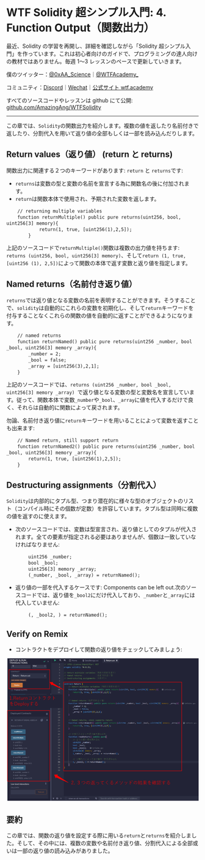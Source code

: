 # WTF Solidity 超シンプル入門: 4. Function Output（関数出力）

最近、Solidity の学習を再開し、詳細を確認しながら「Solidity 超シンプル入門」を作っています。これは初心者向けのガイドで、プログラミングの達人向けの教材ではありません。毎週 1〜3 レッスンのペースで更新していきます。

僕のツイッター：[@0xAA_Science](https://twitter.com/0xAA_Science)｜[@WTFAcademy\_](https://twitter.com/WTFAcademy_)

コミュニティ：[Discord](https://discord.gg/5akcruXrsk)｜[Wechat](https://docs.google.com/forms/d/e/1FAIpQLSe4KGT8Sh6sJ7hedQRuIYirOoZK_85miz3dw7vA1-YjodgJ-A/viewform?usp=sf_link)｜[公式サイト wtf.academy](https://wtf.academy)

すべてのソースコードやレッスンは github にて公開: [github.com/AmazingAng/WTFSolidity](https://github.com/AmazingAng/WTFSolidity)

-----

この章では、`Solidity`の関数出力を紹介します。複数の値を返したり名前付きで返したり、分割代入を用いて返り値の全部もしくは一部を読み込んだりします。

## Return values（返り値） (return と returns)
関数出力に関連する２つのキーワードがあります: `return` と `returns`です:
- `returns`は変数の型と変数の名前を宣言する為に関数名の後に付加されます。
- `return`は関数本体で使用され、予期された変数を返します。

```solidity
    // returning multiple variables
    function returnMultiple() public pure returns(uint256, bool, uint256[3] memory){
            return(1, true, [uint256(1),2,5]);
        }
```
上記のソースコードで`returnMultiple()`関数は複数の出力値を持ちます: `returns (uint256, bool, uint256[3] memory)`、そして`return (1, true, [uint256 (1), 2,5])`によって関数の本体で返す変数と返り値を指定します。

## Named returns（名前付き返り値）
`returns`では返り値となる変数の名前を表明することができます。そうすることで、`solidity`は自動的にこれらの変数を初期化し、そして`return`キーワードを付与することなくこれらの関数の値を自動的に返すことができるようになります。

```solidity
    // named returns
    function returnNamed() public pure returns(uint256 _number, bool _bool, uint256[3] memory _array){
        _number = 2;
        _bool = false; 
        _array = [uint256(3),2,1];
    }
```

上記のソースコードでは、`returns (uint256 _number, bool _bool, uint256[3] memory _array) `で返り値となる変数の型と変数名を宣言しています。従って、関数本体で変数`_number`や`_bool`、` _array `に値を代入するだけで良く、それらは自動的に関数によって戻されます。

勿論、名前付き返り値に`return`キーワードを用いることによって変数を返すことも出来ます:
```solidity
    // Named return, still support return
    function returnNamed2() public pure returns(uint256 _number, bool _bool, uint256[3] memory _array){
        return(1, true, [uint256(1),2,5]);
    }
```
## Destructuring assignments（分割代入）
`Solidity`は内部的にタプル型、つまり潜在的に様々な型のオブジェクトのリスト（コンパイル時にその個数が定数）を許容しています。タプル型は同時に複数の値を返すのに使えます。

- 次のソースコードでは、変数は型宣言され、返り値としてのタプルが代入されます。全ての要素が指定される必要はありませんが、個数は一致していなければなりません:
```solidity
        uint256 _number;
        bool _bool;
        uint256[3] memory _array;
        (_number, _bool, _array) = returnNamed();
```
- 返り値の一部を代入するケースです: Components can be left out.次のソースコードでは、返り値を` _bool2 `にだけ代入しており、` _number `と` _array `には代入していません:
```solidity
        (, _bool2, ) = returnNamed();
```

## Verify on Remix
- コントラクトをデプロイして関数の返り値をチェックしてみましょう:

![](./img/4-1.png)


## 要約
この章では、関数の返り値を設定する際に用いる`return`と`returns`を紹介しました。そして、その中には、複数の変数や名前付き返り値、分割代入による全部或いは一部の返り値の読み込みがありました。





